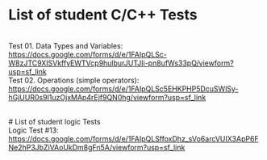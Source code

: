 # List of student C/C++ Tests
<br>Test 01. Data Types and Variables:
https://docs.google.com/forms/d/e/1FAIpQLSc-W8zJTC9XISVkffyEWTVcp9hulburJUTJIi-pn8ufWs33pQ/viewform?usp=sf_link
<br>Test 02. Operations (simple operators):
https://docs.google.com/forms/d/e/1FAIpQLSc5EHKPHP5DcuSWlSy-hGjUUR0s9I1uzOjxMAp4rEjf9QN0hg/viewform?usp=sf_link

<br># List of student logic Tests
<br>Logic Test #13:
https://docs.google.com/forms/d/e/1FAIpQLSffoxDhz_sVo6arcVUIX3ApP6FNe2hP3JbZiVAoUkDm8gFn5A/viewform?usp=sf_link
